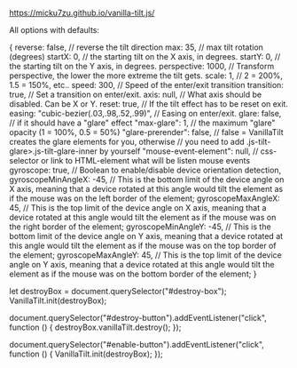 https://micku7zu.github.io/vanilla-tilt.js/

All options with defaults:

{
    reverse:                false,  // reverse the tilt direction
    max:                    35,     // max tilt rotation (degrees)
    startX:                 0,      // the starting tilt on the X axis, in degrees.
    startY:                 0,      // the starting tilt on the Y axis, in degrees.
    perspective:            1000,   // Transform perspective, the lower the more extreme the tilt gets.
    scale:                  1,      // 2 = 200%, 1.5 = 150%, etc..
    speed:                  300,    // Speed of the enter/exit transition
    transition:             true,   // Set a transition on enter/exit.
    axis:                   null,   // What axis should be disabled. Can be X or Y.
    reset:                  true,   // If the tilt effect has to be reset on exit.
    easing:                 "cubic-bezier(.03,.98,.52,.99)",    // Easing on enter/exit.
    glare:                  false,  // if it should have a "glare" effect
    "max-glare":            1,      // the maximum "glare" opacity (1 = 100%, 0.5 = 50%)
    "glare-prerender":      false,  // false = VanillaTilt creates the glare elements for you, otherwise
                                    // you need to add .js-tilt-glare>.js-tilt-glare-inner by yourself
    "mouse-event-element":  null,   // css-selector or link to HTML-element what will be listen mouse events
    gyroscope:              true,   // Boolean to enable/disable device orientation detection,
    gyroscopeMinAngleX:     -45,    // This is the bottom limit of the device angle on X axis, meaning that a device rotated at this angle would tilt the element as if the mouse was on the left border of the element;
    gyroscopeMaxAngleX:     45,     // This is the top limit of the device angle on X axis, meaning that a device rotated at this angle would tilt the element as if the mouse was on the right border of the element;
    gyroscopeMinAngleY:     -45,    // This is the bottom limit of the device angle on Y axis, meaning that a device rotated at this angle would tilt the element as if the mouse was on the top border of the element;
    gyroscopeMaxAngleY:     45,     // This is the top limit of the device angle on Y axis, meaning that a device rotated at this angle would tilt the element as if the mouse was on the bottom border of the element;
}

let destroyBox = document.querySelector("#destroy-box");
VanillaTilt.init(destroyBox);

document.querySelector("#destroy-button").addEventListener("click", function () {
    destroyBox.vanillaTilt.destroy();
});

document.querySelector("#enable-button").addEventListener("click", function () {
    VanillaTilt.init(destroyBox);
});
